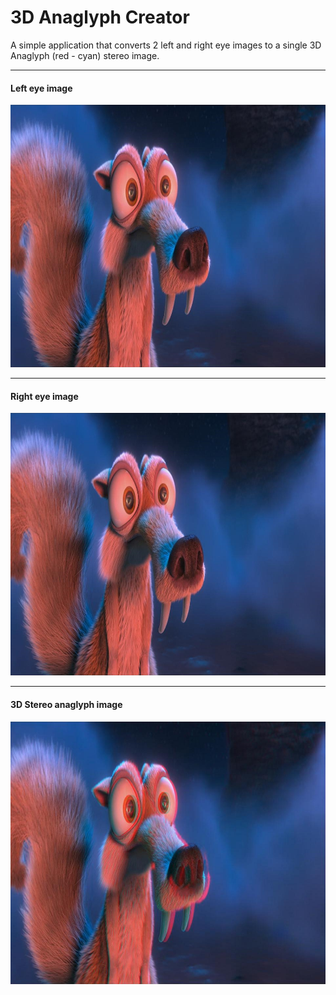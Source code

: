 # 3D Anaglyph Creator
A simple application that converts 2 left and right eye images to a single 3D Anaglyph (red - cyan) stereo image.

---

#### Left eye image
![alt text](https://github.com/AVGit97/3D_Anaglyph/blob/master/images/left.jpg)

---

#### Right eye image
![alt text](https://github.com/AVGit97/3D_Anaglyph/blob/master/images/right.jpg)

---

#### 3D Stereo anaglyph image
![alt text](https://github.com/AVGit97/3D_Anaglyph/blob/master/images/stereo.jpg)
